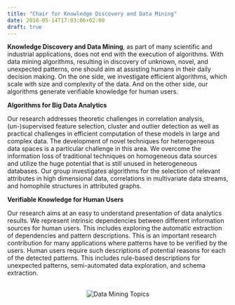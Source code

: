 ```yaml
---
title: "Chair for Knowledge Discovery and Data Mining"
date: 2018-05-14T17:03:06+02:00
draft: true
---
```

**Knowledge Discovery and Data Mining**, as part of many scientific and industrial applications, does not end with the execution of algorithms. With data mining algorithms, resulting in discovery of unknown, novel, and unexpected patterns, one should aim at assisting humans in their daily decision making. On the one side, we investigate efficient algorithms, which scale with size and complexity of the data. And on the other side, our algorithms generate verifiable knowledge for human users.

**Algorithms for Big Data Analytics**

Our research addresses theoretic challenges in correlation analysis, (un-)supervised feature selection, cluster and outlier detection as well as practical challenges in efficient computation of these models in large and complex data. The development of novel techniques for heterogeneous data spaces is a particular challenge in this area. We overcome the information loss of traditional techniques on homogeneous data sources and utilize the huge potential that is still unused in heterogeneous databases. Our group investigates algorithms for the selection of relevant attributes in high dimensional data, correlations in multivariate data streams, and homophile structures in attributed graphs.

**Verifiable Knowledge for Human Users**

Our research aims at an easy to understand presentation of data analytics results. We represent intrinsic dependencies between different information sources for human users. This includes exploring the automatic extraction of dependencies and pattern descriptions. This is an important research contribution for many applications where patterns have to be verified by the users. Human users require such descriptions of potential reasons for each of the detected patterns. This includes rule-based descriptions for unexpected patterns, semi-automated data exploration, and schema extraction.
<br><br>
<div style="text-align:center">
    <img src="/static/images/chair/Data-Mining-Topics.png" alt="Data Mining Topics">
</div>